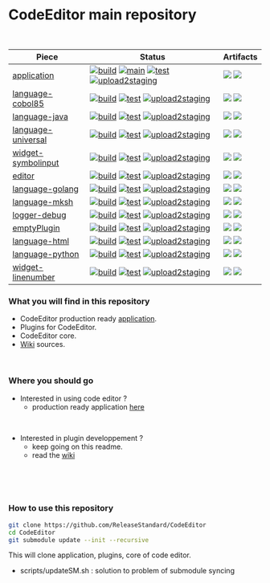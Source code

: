 # CodeEditor main repository
<br />

| Piece    |  Status |  Artifacts  |
|----------|---------|-------------|
| [application](https://github.com/ReleaseStandard/CodeEditor-application/) |  [![build](https://github.com/ReleaseStandard/CodeEditor-application/actions/workflows/build.yml/badge.svg)](https://github.com/ReleaseStandard/CodeEditor-application/actions/workflows/build.yml) [![main](https://github.com/ReleaseStandard/CodeEditor-application/actions/workflows/main.yml/badge.svg)](https://github.com/ReleaseStandard/CodeEditor-application/actions/workflows/main.yml) [![test](https://github.com/ReleaseStandard/CodeEditor-application/actions/workflows/test.yml/badge.svg)](https://github.com/ReleaseStandard/CodeEditor-application/actions/workflows/test.yml) [![upload2staging](https://github.com/ReleaseStandard/CodeEditor-application/actions/workflows/upload2staging.yml/badge.svg)](https://github.com/ReleaseStandard/CodeEditor-application/actions/workflows/upload2staging.yml)  |  ![](https://img.shields.io/nexus/r/io.github.ReleaseStandard.CodeEditor/application?server=https%3A%2F%2Fs01.oss.sonatype.org) ![](https://img.shields.io/maven-central/v/io.github.ReleaseStandard.CodeEditor/application)
| [language-cobol85](https://github.com/ReleaseStandard/CodeEditor-language-cobol85/) |  [![build](https://github.com/ReleaseStandard/CodeEditor-language-cobol85/actions/workflows/build.yml/badge.svg)](https://github.com/ReleaseStandard/CodeEditor-language-cobol85/actions/workflows/build.yml) [![test](https://github.com/ReleaseStandard/CodeEditor-language-cobol85/actions/workflows/test.yml/badge.svg)](https://github.com/ReleaseStandard/CodeEditor-language-cobol85/actions/workflows/test.yml) [![upload2staging](https://github.com/ReleaseStandard/CodeEditor-language-cobol85/actions/workflows/upload2staging.yml/badge.svg)](https://github.com/ReleaseStandard/CodeEditor-language-cobol85/actions/workflows/upload2staging.yml)  |  ![](https://img.shields.io/nexus/r/io.github.ReleaseStandard.CodeEditor/language-cobol85?server=https%3A%2F%2Fs01.oss.sonatype.org) ![](https://img.shields.io/maven-central/v/io.github.ReleaseStandard.CodeEditor/language-cobol85)
| [language-java](https://github.com/ReleaseStandard/CodeEditor-language-java/) |  [![build](https://github.com/ReleaseStandard/CodeEditor-language-java/actions/workflows/build.yml/badge.svg)](https://github.com/ReleaseStandard/CodeEditor-language-java/actions/workflows/build.yml) [![test](https://github.com/ReleaseStandard/CodeEditor-language-java/actions/workflows/test.yml/badge.svg)](https://github.com/ReleaseStandard/CodeEditor-language-java/actions/workflows/test.yml) [![upload2staging](https://github.com/ReleaseStandard/CodeEditor-language-java/actions/workflows/upload2staging.yml/badge.svg)](https://github.com/ReleaseStandard/CodeEditor-language-java/actions/workflows/upload2staging.yml)  |  ![](https://img.shields.io/nexus/r/io.github.ReleaseStandard.CodeEditor/language-java?server=https%3A%2F%2Fs01.oss.sonatype.org) ![](https://img.shields.io/maven-central/v/io.github.ReleaseStandard.CodeEditor/language-java)
| [language-universal](https://github.com/ReleaseStandard/CodeEditor-language-universal/) |  [![build](https://github.com/ReleaseStandard/CodeEditor-language-universal/actions/workflows/build.yml/badge.svg)](https://github.com/ReleaseStandard/CodeEditor-language-universal/actions/workflows/build.yml) [![test](https://github.com/ReleaseStandard/CodeEditor-language-universal/actions/workflows/test.yml/badge.svg)](https://github.com/ReleaseStandard/CodeEditor-language-universal/actions/workflows/test.yml) [![upload2staging](https://github.com/ReleaseStandard/CodeEditor-language-universal/actions/workflows/upload2staging.yml/badge.svg)](https://github.com/ReleaseStandard/CodeEditor-language-universal/actions/workflows/upload2staging.yml)  |  ![](https://img.shields.io/nexus/r/io.github.ReleaseStandard.CodeEditor/language-universal?server=https%3A%2F%2Fs01.oss.sonatype.org) ![](https://img.shields.io/maven-central/v/io.github.ReleaseStandard.CodeEditor/language-universal)
| [widget-symbolinput](https://github.com/ReleaseStandard/CodeEditor-widget-symbolinput/) |  [![build](https://github.com/ReleaseStandard/CodeEditor-widget-symbolinput/actions/workflows/build.yml/badge.svg)](https://github.com/ReleaseStandard/CodeEditor-widget-symbolinput/actions/workflows/build.yml) [![test](https://github.com/ReleaseStandard/CodeEditor-widget-symbolinput/actions/workflows/test.yml/badge.svg)](https://github.com/ReleaseStandard/CodeEditor-widget-symbolinput/actions/workflows/test.yml) [![upload2staging](https://github.com/ReleaseStandard/CodeEditor-widget-symbolinput/actions/workflows/upload2staging.yml/badge.svg)](https://github.com/ReleaseStandard/CodeEditor-widget-symbolinput/actions/workflows/upload2staging.yml)  |  ![](https://img.shields.io/nexus/r/io.github.ReleaseStandard.CodeEditor/widget-symbolinput?server=https%3A%2F%2Fs01.oss.sonatype.org) ![](https://img.shields.io/maven-central/v/io.github.ReleaseStandard.CodeEditor/widget-symbolinput)
| [editor](https://github.com/ReleaseStandard/CodeEditor-editor/) |  [![build](https://github.com/ReleaseStandard/CodeEditor-editor/actions/workflows/build.yml/badge.svg)](https://github.com/ReleaseStandard/CodeEditor-editor/actions/workflows/build.yml) [![test](https://github.com/ReleaseStandard/CodeEditor-editor/actions/workflows/test.yml/badge.svg)](https://github.com/ReleaseStandard/CodeEditor-editor/actions/workflows/test.yml) [![upload2staging](https://github.com/ReleaseStandard/CodeEditor-editor/actions/workflows/upload2staging.yml/badge.svg)](https://github.com/ReleaseStandard/CodeEditor-editor/actions/workflows/upload2staging.yml)  |  ![](https://img.shields.io/nexus/r/io.github.ReleaseStandard.CodeEditor/editor?server=https%3A%2F%2Fs01.oss.sonatype.org) ![](https://img.shields.io/maven-central/v/io.github.ReleaseStandard.CodeEditor/editor)
| [language-golang](https://github.com/ReleaseStandard/CodeEditor-language-golang/) |  [![build](https://github.com/ReleaseStandard/CodeEditor-language-golang/actions/workflows/build.yml/badge.svg)](https://github.com/ReleaseStandard/CodeEditor-language-golang/actions/workflows/build.yml) [![test](https://github.com/ReleaseStandard/CodeEditor-language-golang/actions/workflows/test.yml/badge.svg)](https://github.com/ReleaseStandard/CodeEditor-language-golang/actions/workflows/test.yml) [![upload2staging](https://github.com/ReleaseStandard/CodeEditor-language-golang/actions/workflows/upload2staging.yml/badge.svg)](https://github.com/ReleaseStandard/CodeEditor-language-golang/actions/workflows/upload2staging.yml)  |  ![](https://img.shields.io/nexus/r/io.github.ReleaseStandard.CodeEditor/language-golang?server=https%3A%2F%2Fs01.oss.sonatype.org) ![](https://img.shields.io/maven-central/v/io.github.ReleaseStandard.CodeEditor/language-golang)
| [language-mksh](https://github.com/ReleaseStandard/CodeEditor-language-mksh/) |  [![build](https://github.com/ReleaseStandard/CodeEditor-language-mksh/actions/workflows/build.yml/badge.svg)](https://github.com/ReleaseStandard/CodeEditor-language-mksh/actions/workflows/build.yml) [![test](https://github.com/ReleaseStandard/CodeEditor-language-mksh/actions/workflows/test.yml/badge.svg)](https://github.com/ReleaseStandard/CodeEditor-language-mksh/actions/workflows/test.yml) [![upload2staging](https://github.com/ReleaseStandard/CodeEditor-language-mksh/actions/workflows/upload2staging.yml/badge.svg)](https://github.com/ReleaseStandard/CodeEditor-language-mksh/actions/workflows/upload2staging.yml)  |  ![](https://img.shields.io/nexus/r/io.github.ReleaseStandard.CodeEditor/language-mksh?server=https%3A%2F%2Fs01.oss.sonatype.org) ![](https://img.shields.io/maven-central/v/io.github.ReleaseStandard.CodeEditor/language-mksh)
| [logger-debug](https://github.com/ReleaseStandard/CodeEditor-logger-debug/) |  [![build](https://github.com/ReleaseStandard/CodeEditor-logger-debug/actions/workflows/build.yml/badge.svg)](https://github.com/ReleaseStandard/CodeEditor-logger-debug/actions/workflows/build.yml) [![test](https://github.com/ReleaseStandard/CodeEditor-logger-debug/actions/workflows/test.yml/badge.svg)](https://github.com/ReleaseStandard/CodeEditor-logger-debug/actions/workflows/test.yml) [![upload2staging](https://github.com/ReleaseStandard/CodeEditor-logger-debug/actions/workflows/upload2staging.yml/badge.svg)](https://github.com/ReleaseStandard/CodeEditor-logger-debug/actions/workflows/upload2staging.yml)  |  ![](https://img.shields.io/nexus/r/io.github.ReleaseStandard.CodeEditor/logger-debug?server=https%3A%2F%2Fs01.oss.sonatype.org) ![](https://img.shields.io/maven-central/v/io.github.ReleaseStandard.CodeEditor/logger-debug)
| [emptyPlugin](https://github.com/ReleaseStandard/CodeEditor-emptyPlugin/) |  [![build](https://github.com/ReleaseStandard/CodeEditor-emptyPlugin/actions/workflows/build.yml/badge.svg)](https://github.com/ReleaseStandard/CodeEditor-emptyPlugin/actions/workflows/build.yml) [![test](https://github.com/ReleaseStandard/CodeEditor-emptyPlugin/actions/workflows/test.yml/badge.svg)](https://github.com/ReleaseStandard/CodeEditor-emptyPlugin/actions/workflows/test.yml) [![upload2staging](https://github.com/ReleaseStandard/CodeEditor-emptyPlugin/actions/workflows/upload2staging.yml/badge.svg)](https://github.com/ReleaseStandard/CodeEditor-emptyPlugin/actions/workflows/upload2staging.yml)  |  ![](https://img.shields.io/nexus/r/io.github.ReleaseStandard.CodeEditor/emptyPlugin?server=https%3A%2F%2Fs01.oss.sonatype.org) ![](https://img.shields.io/maven-central/v/io.github.ReleaseStandard.CodeEditor/emptyPlugin)
| [language-html](https://github.com/ReleaseStandard/CodeEditor-language-html/) |  [![build](https://github.com/ReleaseStandard/CodeEditor-language-html/actions/workflows/build.yml/badge.svg)](https://github.com/ReleaseStandard/CodeEditor-language-html/actions/workflows/build.yml) [![test](https://github.com/ReleaseStandard/CodeEditor-language-html/actions/workflows/test.yml/badge.svg)](https://github.com/ReleaseStandard/CodeEditor-language-html/actions/workflows/test.yml) [![upload2staging](https://github.com/ReleaseStandard/CodeEditor-language-html/actions/workflows/upload2staging.yml/badge.svg)](https://github.com/ReleaseStandard/CodeEditor-language-html/actions/workflows/upload2staging.yml)  |  ![](https://img.shields.io/nexus/r/io.github.ReleaseStandard.CodeEditor/language-html?server=https%3A%2F%2Fs01.oss.sonatype.org) ![](https://img.shields.io/maven-central/v/io.github.ReleaseStandard.CodeEditor/language-html)
| [language-python](https://github.com/ReleaseStandard/CodeEditor-language-python/) |  [![build](https://github.com/ReleaseStandard/CodeEditor-language-python/actions/workflows/build.yml/badge.svg)](https://github.com/ReleaseStandard/CodeEditor-language-python/actions/workflows/build.yml) [![test](https://github.com/ReleaseStandard/CodeEditor-language-python/actions/workflows/test.yml/badge.svg)](https://github.com/ReleaseStandard/CodeEditor-language-python/actions/workflows/test.yml) [![upload2staging](https://github.com/ReleaseStandard/CodeEditor-language-python/actions/workflows/upload2staging.yml/badge.svg)](https://github.com/ReleaseStandard/CodeEditor-language-python/actions/workflows/upload2staging.yml)  |  ![](https://img.shields.io/nexus/r/io.github.ReleaseStandard.CodeEditor/language-python?server=https%3A%2F%2Fs01.oss.sonatype.org) ![](https://img.shields.io/maven-central/v/io.github.ReleaseStandard.CodeEditor/language-python)
| [widget-linenumber](https://github.com/ReleaseStandard/CodeEditor-widget-linenumber/) |  [![build](https://github.com/ReleaseStandard/CodeEditor-widget-linenumber/actions/workflows/build.yml/badge.svg)](https://github.com/ReleaseStandard/CodeEditor-widget-linenumber/actions/workflows/build.yml) [![test](https://github.com/ReleaseStandard/CodeEditor-widget-linenumber/actions/workflows/test.yml/badge.svg)](https://github.com/ReleaseStandard/CodeEditor-widget-linenumber/actions/workflows/test.yml) [![upload2staging](https://github.com/ReleaseStandard/CodeEditor-widget-linenumber/actions/workflows/upload2staging.yml/badge.svg)](https://github.com/ReleaseStandard/CodeEditor-widget-linenumber/actions/workflows/upload2staging.yml)  |  ![](https://img.shields.io/nexus/r/io.github.ReleaseStandard.CodeEditor/widget-linenumber?server=https%3A%2F%2Fs01.oss.sonatype.org) ![](https://img.shields.io/maven-central/v/io.github.ReleaseStandard.CodeEditor/widget-linenumber)

### What you will find in this repository<br />
- CodeEditor production ready [application](https://github.com/ReleaseStandard/CodeEditor-application).
- Plugins for CodeEditor.
- CodeEditor core.
- [Wiki](https://github.com/ReleaseStandard/CodeEditor/wiki) sources.
<br />

### Where you should go<br />
- Interested in using code editor ?
    - production ready application [here](https://github.com/ReleaseStandard/CodeEditor-application)
<br />

- Interested in plugin developpement ?
    - keep going on this readme.
    - read the [wiki](https://github.com/ReleaseStandard/CodeEditor/wiki)
<br />
<br />
<br />

### How to use this repository

```bash
git clone https://github.com/ReleaseStandard/CodeEditor
cd CodeEditor
git submodule update --init --recursive
```
This will clone application, plugins, core of code editor.<br />
- scripts/updateSM.sh : solution to problem of submodule syncing<br />
